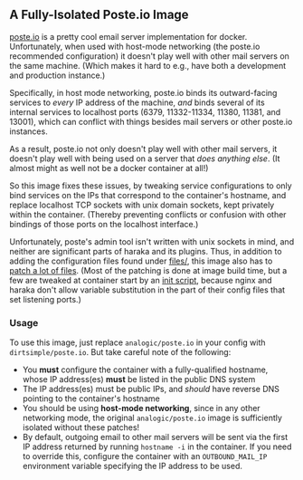 ## A Fully-Isolated Poste.io Image

[poste.io](https://poste.io) is a pretty cool email server implementation for docker.  Unfortunately, when used with host-mode networking (the poste.io recommended configuration) it doesn't play well with other mail servers on the same machine.  (Which makes it hard to e.g., have both a development and production instance.)

Specifically, in host mode networking, poste.io binds its outward-facing services to *every* IP address of the machine, *and* binds several of its internal services to localhost ports (6379, 11332-11334, 11380, 11381, and 13001), which can conflict with things besides mail servers or other poste.io instances.

As a result, poste.io not only doesn't play well with other mail servers, it doesn't play well with being used on a server that *does anything else*.  (It almost might as well not be a docker container at all!)

So this image fixes these issues, by tweaking service configurations to only bind services on the IPs that correspond to the container's hostname, and replace localhost TCP sockets with unix domain sockets, kept privately within the container.  (Thereby preventing conflicts or confusion with other bindings of those ports on the localhost interface.)

Unfortunately, poste's admin tool isn't written with unix sockets in mind, and neither are significant parts of haraka and its plugins.  Thus, in addition to adding the configuration files found under [files/](files/), this image also has to [patch a lot of files](files/patches).  (Most of the patching is done at image build time, but a few are tweaked at container start by an [init script](files/etc/cont-init.d/25-bind-hostname.sh), because nginx and haraka don't allow variable substitution in the part of their config files that set listening ports.)

### Usage

To use this image, just replace `analogic/poste.io` in your config with `dirtsimple/poste.io`.  But take careful note of the following:

* You **must** configure the container with a fully-qualified hostname, whose IP address(es) **must** be listed in the public DNS system
* The IP address(es) must be public IPs, and *should* have reverse DNS pointing to the container's hostname
* You should be using **host-mode networking**, since in any other networking mode, the original `analogic/poste.io` image is sufficiently isolated without these patches!
* By default, outgoing email to other mail servers will be sent via the first IP address returned by running `hostname -i` in the container.  If you need to override this, configure the container with an `OUTBOUND_MAIL_IP` environment variable specifying the IP address to be used.